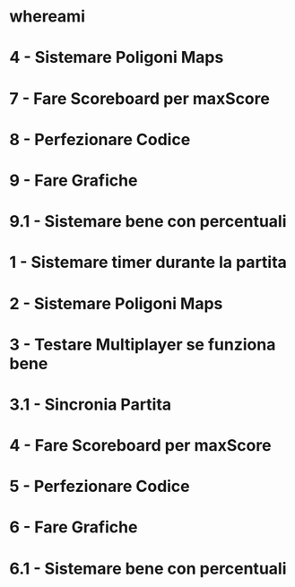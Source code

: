 # whereami

# 4 - Sistemare Poligoni Maps



# 7 - Fare Scoreboard per maxScore

# 8 - Perfezionare Codice

# 9 - Fare Grafiche
# 9.1 - Sistemare bene con percentuali
# 1 - Sistemare timer durante la partita

# 2 - Sistemare Poligoni Maps

# 3 - Testare Multiplayer se funziona bene
# 3.1 - Sincronia Partita 

# 4 - Fare Scoreboard per maxScore

# 5 - Perfezionare Codice

# 6 - Fare Grafiche
# 6.1 - Sistemare bene con percentuali
